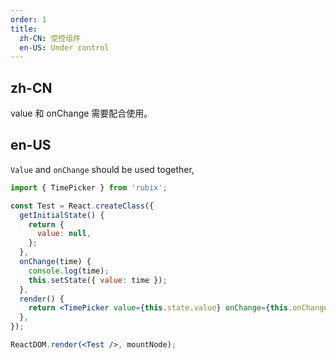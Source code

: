 ```yaml
---
order: 1
title: 
  zh-CN: 受控组件
  en-US: Under control
---
```


## zh-CN

value 和 onChange 需要配合使用。

## en-US

`Value` and `onChange` should be used together, 

````jsx
import { TimePicker } from 'rubix';

const Test = React.createClass({
  getInitialState() {
    return {
      value: null,
    };
  },
  onChange(time) {
    console.log(time);
    this.setState({ value: time });
  },
  render() {
    return <TimePicker value={this.state.value} onChange={this.onChange} />;
  },
});

ReactDOM.render(<Test />, mountNode);
````
